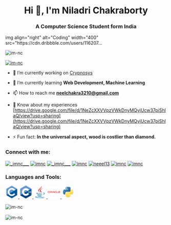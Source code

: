 <h1 align="center">Hi 👋, I'm Niladri Chakraborty</h1>
<h3 align="center">A Computer Science Student form India</h3>
img align="right" alt="Coding" width="400" src="https://cdn.dribbble.com/users/116207...
<p align="left"> <img src="https://komarev.com/ghpvc/?username=im-nc&label=Profile%20views&color=0e75b6&style=flat" alt="im-nc" /> </p>

<p align="left"> <a href="https://github.com/ryo-ma/github-profile-trophy"><img src="https://github-profile-trophy.vercel.app/?username=im-nc" alt="im-nc" /></a> </p>

- 🔭 I’m currently working on [Crypnosys](https://github.com/im-nc/Crypnosys)

- 🌱 I’m currently learning **Web Development, Machine Learning**

- 📫 How to reach me **neelchakra3210@gmail.com**

- 📄 Know about my experiences [https://drive.google.com/file/d/1NeZcXXVVpzVWkDnyMQyjUcw37piShlaQ/view?usp=sharing](https://drive.google.com/file/d/1NeZcXXVVpzVWkDnyMQyjUcw37piShlaQ/view?usp=sharing)

- ⚡ Fun fact: **In the universal aspect, wood is costlier than diamond.**

<h3 align="left">Connect with me:</h3>
<p align="left">
<a href="https://twitter.com/_imnc___" target="blank"><img align="center" src="https://raw.githubusercontent.com/rahuldkjain/github-profile-readme-generator/master/src/images/icons/Social/twitter.svg" alt="_imnc___" height="30" width="40" /></a>
<a href="https://linkedin.com/in/imnc" target="blank"><img align="center" src="https://raw.githubusercontent.com/rahuldkjain/github-profile-readme-generator/master/src/images/icons/Social/linked-in-alt.svg" alt="imnc" height="30" width="40" /></a>
<a href="https://instagram.com/_imnc___" target="blank"><img align="center" src="https://raw.githubusercontent.com/rahuldkjain/github-profile-readme-generator/master/src/images/icons/Social/instagram.svg" alt="_imnc___" height="30" width="40" /></a>
<a href="https://www.codechef.com/users/imnc" target="blank"><img align="center" src="https://cdn.jsdelivr.net/npm/simple-icons@3.1.0/icons/codechef.svg" alt="imnc" height="30" width="40" /></a>
<a href="https://www.hackerrank.com/neeel13" target="blank"><img align="center" src="https://raw.githubusercontent.com/rahuldkjain/github-profile-readme-generator/master/src/images/icons/Social/hackerrank.svg" alt="neeel13" height="30" width="40" /></a>
<a href="https://codeforces.com/profile/imnc" target="blank"><img align="center" src="https://raw.githubusercontent.com/rahuldkjain/github-profile-readme-generator/master/src/images/icons/Social/codeforces.svg" alt="imnc" height="30" width="40" /></a>
<a href="https://www.leetcode.com/imnc" target="blank"><img align="center" src="https://raw.githubusercontent.com/rahuldkjain/github-profile-readme-generator/master/src/images/icons/Social/leet-code.svg" alt="imnc" height="30" width="40" /></a>
</p>

<h3 align="left">Languages and Tools:</h3>
<p align="left"> <a href="https://www.cprogramming.com/" target="_blank" rel="noreferrer"> <img src="https://raw.githubusercontent.com/devicons/devicon/master/icons/c/c-original.svg" alt="c" width="40" height="40"/> </a> <a href="https://www.w3schools.com/cpp/" target="_blank" rel="noreferrer"> <img src="https://raw.githubusercontent.com/devicons/devicon/master/icons/cplusplus/cplusplus-original.svg" alt="cplusplus" width="40" height="40"/> </a> <a href="https://www.java.com" target="_blank" rel="noreferrer"> <img src="https://raw.githubusercontent.com/devicons/devicon/master/icons/java/java-original.svg" alt="java" width="40" height="40"/> </a> <a href="https://www.oracle.com/" target="_blank" rel="noreferrer"> <img src="https://raw.githubusercontent.com/devicons/devicon/master/icons/oracle/oracle-original.svg" alt="oracle" width="40" height="40"/> </a> <a href="https://www.python.org" target="_blank" rel="noreferrer"> <img src="https://raw.githubusercontent.com/devicons/devicon/master/icons/python/python-original.svg" alt="python" width="40" height="40"/> </a> </p>

<p><img align="center" src="https://github-readme-stats.vercel.app/api/top-langs?username=im-nc&show_icons=true&locale=en&layout=compact" alt="im-nc" /></p>

<p><img align="center" src="https://github-readme-streak-stats.herokuapp.com/?user=im-nc&" alt="im-nc" /></p>
